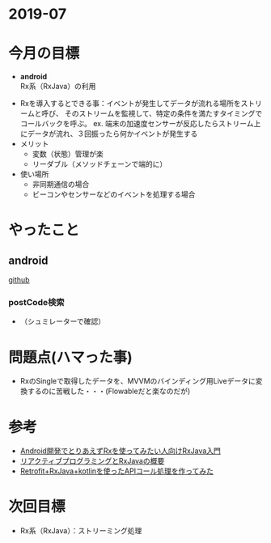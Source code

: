 # 2019-07

# 今月の目標
* **android**  
  Rx系（RxJava）の利用 
 - Rxを導入するとできる事：イベントが発生してデータが流れる場所をストリームと呼び、
   そのストリームを監視して、特定の条件を満たすタイミングでコールバックを呼ぶ。
   ex. 端末の加速度センサーが反応したらストリーム上にデータが流れ、３回振ったら何かイベントが発生する
 - メリット
   + 変数（状態）管理が楽
   + リーダブル（メソッドチェーンで端的に）
 - 使い場所
   + 非同期通信の場合
   + ビーコンやセンサーなどのイベントを処理する場合

# やったこと
## android
[github]()  

### postCode検索
 * （シュミレーターで確認）
 
# 問題点(ハマった事)
* RxのSingleで取得したデータを、MVVMのバインディング用Liveデータに変換するのに苦戦した・・・(Flowableだと楽なのだが)

# 参考
  * [Android開発でとりあえずRxを使ってみたい人向けRxJava入門](https://qiita.com/offwhite/items/418040d4af32363bda74) 
  * [リアクティブプログラミングとRxJavaの概要](https://codezine.jp/article/detail/9570)
  * [Retrofit+RxJava+kotlinを使ったAPIコール処理を作ってみた](https://qiita.com/motomiya326/items/f59f0ddf400da4050fe8)

# 次回目標
* Rx系（RxJava）：ストリーミング処理
